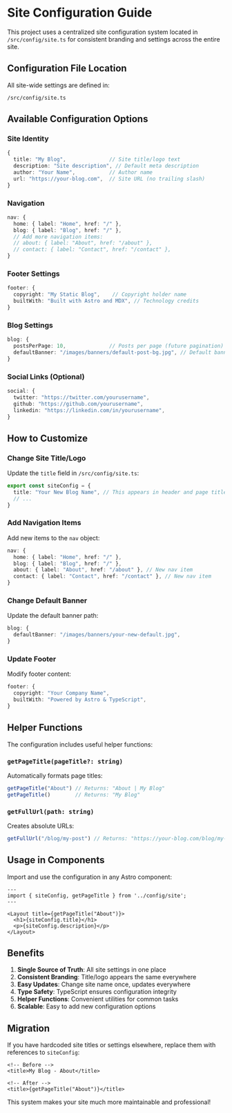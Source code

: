 # Site Configuration Guide

This project uses a centralized site configuration system located in `/src/config/site.ts` for consistent branding and settings across the entire site.

## Configuration File Location

All site-wide settings are defined in:
```
/src/config/site.ts
```

## Available Configuration Options

### Site Identity
```typescript
{
  title: "My Blog",              // Site title/logo text
  description: "Site description", // Default meta description  
  author: "Your Name",           // Author name
  url: "https://your-blog.com",  // Site URL (no trailing slash)
}
```

### Navigation
```typescript
nav: {
  home: { label: "Home", href: "/" },
  blog: { label: "Blog", href: "/" },
  // Add more navigation items:
  // about: { label: "About", href: "/about" },
  // contact: { label: "Contact", href: "/contact" },
}
```

### Footer Settings
```typescript
footer: {
  copyright: "My Static Blog",    // Copyright holder name
  builtWith: "Built with Astro and MDX", // Technology credits
}
```

### Blog Settings
```typescript
blog: {
  postsPerPage: 10,              // Posts per page (future pagination)
  defaultBanner: "/images/banners/default-post-bg.jpg", // Default banner image
}
```

### Social Links (Optional)
```typescript
social: {
  twitter: "https://twitter.com/yourusername",
  github: "https://github.com/yourusername", 
  linkedin: "https://linkedin.com/in/yourusername",
}
```

## How to Customize

### Change Site Title/Logo
Update the `title` field in `/src/config/site.ts`:
```typescript
export const siteConfig = {
  title: "Your New Blog Name", // This appears in header and page titles
  // ...
}
```

### Add Navigation Items
Add new items to the `nav` object:
```typescript
nav: {
  home: { label: "Home", href: "/" },
  blog: { label: "Blog", href: "/" },
  about: { label: "About", href: "/about" }, // New nav item
  contact: { label: "Contact", href: "/contact" }, // New nav item
}
```

### Change Default Banner
Update the default banner path:
```typescript
blog: {
  defaultBanner: "/images/banners/your-new-default.jpg",
}
```

### Update Footer
Modify footer content:
```typescript
footer: {
  copyright: "Your Company Name",
  builtWith: "Powered by Astro & TypeScript",
}
```

## Helper Functions

The configuration includes useful helper functions:

### `getPageTitle(pageTitle?: string)`
Automatically formats page titles:
```typescript
getPageTitle("About") // Returns: "About | My Blog"
getPageTitle()        // Returns: "My Blog"
```

### `getFullUrl(path: string)`
Creates absolute URLs:
```typescript
getFullUrl("/blog/my-post") // Returns: "https://your-blog.com/blog/my-post"
```

## Usage in Components

Import and use the configuration in any Astro component:

```astro
---
import { siteConfig, getPageTitle } from '../config/site';
---

<Layout title={getPageTitle("About")}>
  <h1>{siteConfig.title}</h1>
  <p>{siteConfig.description}</p>
</Layout>
```

## Benefits

1. **Single Source of Truth**: All site settings in one place
2. **Consistent Branding**: Title/logo appears the same everywhere
3. **Easy Updates**: Change site name once, updates everywhere
4. **Type Safety**: TypeScript ensures configuration integrity
5. **Helper Functions**: Convenient utilities for common tasks
6. **Scalable**: Easy to add new configuration options

## Migration

If you have hardcoded site titles or settings elsewhere, replace them with references to `siteConfig`:

```astro
<!-- Before -->
<title>My Blog - About</title>

<!-- After -->
<title>{getPageTitle("About")}</title>
```

This system makes your site much more maintainable and professional!
